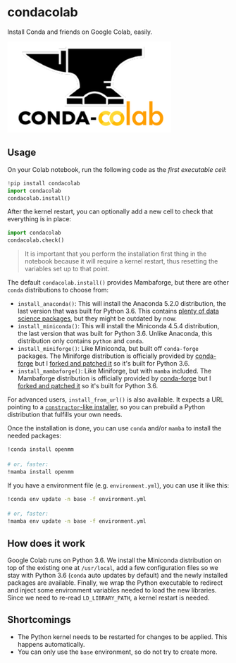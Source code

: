# condacolab

Install Conda and friends on Google Colab, easily.

![CondaColab](condacolab.png)

## Usage

On your Colab notebook, run the following code as the _first executable cell_:

```python
!pip install condacolab
import condacolab
condacolab.install()
```

After the kernel restart, you can optionally add a new cell to check that everything is in place:

```python
import condacolab
condacolab.check()
```

> It is important that you perform the installation first thing in the notebook because it will require a kernel restart, thus resetting the variables set up to that point.

The default `condacolab.install()` provides Mambaforge, but there are other `conda` distributions to choose from:

- `install_anaconda()`: This will install the Anaconda 5.2.0 distribution, the last version that was built for Python 3.6. This contains [plenty of data science packages](https://docs.anaconda.com/anaconda/packages/old-pkg-lists/5.2.0/py3.6_linux-64/), but they might be outdated by now.
- `install_miniconda()`: This will install the Miniconda 4.5.4 distribution, the last version that was built for Python 3.6. Unlike Anaconda, this distribution only contains `python` and `conda`.
- `install_miniforge()`: Like Miniconda, but built off `conda-forge` packages. The Miniforge distribution is officially provided by [conda-forge](https://github.com/conda-forge/miniforge) but I [forked and patched it](https://github.com/jaimergp/miniforge) so it's built for Python 3.6.
- `install_mambaforge()`: Like Miniforge, but with `mamba` included. The Mambaforge distribution is officially provided by [conda-forge](https://github.com/conda-forge/miniforge) but I [forked and patched it](https://github.com/jaimergp/miniforge) so it's built for Python 3.6.

For advanced users, `install_from_url()` is also available. It expects a URL pointing to a [`constructor`-like installer](https://github.com/conda/constructor), so you can prebuild a Python distribution that fulfills your own needs.

Once the installation is done, you can use `conda` and/or `mamba` to install the needed packages:

```bash
!conda install openmm

# or, faster:
!mamba install openmm
```

If you have a environment file (e.g. `environment.yml`), you can use it like this:

```bash
!conda env update -n base -f environment.yml

# or, faster:
!mamba env update -n base -f environment.yml
```

## How does it work

Google Colab runs on Python 3.6. We install the Miniconda distribution on top of the existing one at `/usr/local`, add a few configuration files so we stay with Python 3.6 (`conda` auto updates by default) and the newly installed packages are available. Finally, we wrap the Python executable to redirect and inject some environment variables needed to load the new libraries. Since we need to re-read `LD_LIBRARY_PATH`, a kernel restart is needed.

## Shortcomings

- The Python kernel needs to be restarted for changes to be applied. This happens automatically.
- You can only use the `base` environment, so do not try to create more.
